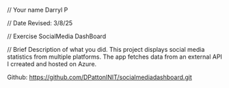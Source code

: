 // Your name 
Darryl P

 // Date Revised: 
 3/8/25

 // Exercise
 SocialMedia DashBoard

 // Brief Description of what you did. 
 This project displays social media statistics from multiple platforms. The app fetches data from an external API I crreated and hosted on Azure. 


 Github:
 https://github.com/DPattonINIT/socialmediadashboard.git